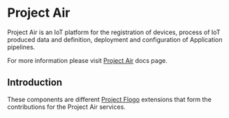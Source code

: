 # Project Air

Project Air is an IoT platform for the registration of devices, process of IoT produced data and definition, deployment and configuration of Application pipelines.

For more information please visit [Project Air](https://tibcosoftware.github.io/labs-air/) docs page.

## Introduction

These components are different [Project Flogo](https://www.flogo.io) extensions that form the contributions for the Project Air services.
